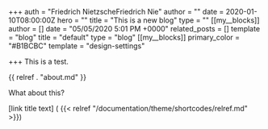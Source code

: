 +++
auth = "Friedrich NietzscheFriedrich Nie"
author = ""
date = 2020-01-10T08:00:00Z
hero = ""
title = "This is a new blog"
type = ""
[[my__blocks]]
author = []
date = "05/05/2020 5:01 PM +0000"
related_posts = []
template = "blog"
title = "default"
type = "blog"
[[my__blocks]]
primary_color = "#B1BCBC"
template = "design-settings"

+++
This is a test.

{{ relref . "about.md" }}

What about this?

[link title text] ( {{< relref "/documentation/theme/shortcodes/relref.md" >}})
